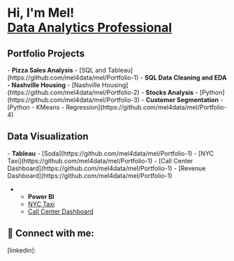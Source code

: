 <h1>Hi, I'm Mel! <br/><a href="https://github.com/mel4data">Data Analytics Professional</a>

<h2>Portfolio Projects</h2>
- <b>Pizza Sales Analysis</b>
  - [SQL and Tableau](https://github.com/mel4data/mel/Portfolio-1)
- <b>SQL Data Cleaning and EDA - Nashville Housing</b>
  - [Nashville Housing](https://github.com/mel4data/mel/Portfolio-2)
- <b>Stocks Analysis</b>
  - [Python](https://github.com/mel4data/mel/Portfolio-3)
 - <b>Customer Segmentation</b>
  - [Python - KMeans - Regression](https://github.com/mel4data/mel/Portfolio-4)
  

<h2>Data Visualization</h2>
- <b>Tableau</b>
  - [Soda](https://github.com/mel4data/mel/Portfolio-1)
  - [NYC Taxi](https://github.com/mel4data/mel/Portfolio-1)
  - [Call Center Dashboard](https://github.com/mel4data/mel/Portfolio-1)
  - [Revenue Dashboard](https://github.com/mel4data/mel/Portfolio-1)
  
- - <b>Power BI</b>
   - [NYC Taxi](https://github.com/mel4data/mel/Portfolio-1)
  - [Call Center Dashboard](https://github.com/mel4data/mel/Portfolio-1)

<h2> 🤳 Connect with me:</h2>

[linkedin]: 

